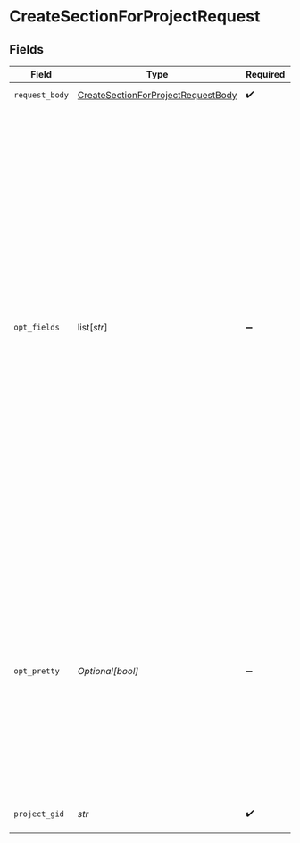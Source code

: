 # CreateSectionForProjectRequest


## Fields

| Field                                                                                                                                                                                                                                                                                                                                                                                                                                                                                          | Type                                                                                                                                                                                                                                                                                                                                                                                                                                                                                           | Required                                                                                                                                                                                                                                                                                                                                                                                                                                                                                       | Description                                                                                                                                                                                                                                                                                                                                                                                                                                                                                    |
| ---------------------------------------------------------------------------------------------------------------------------------------------------------------------------------------------------------------------------------------------------------------------------------------------------------------------------------------------------------------------------------------------------------------------------------------------------------------------------------------------- | ---------------------------------------------------------------------------------------------------------------------------------------------------------------------------------------------------------------------------------------------------------------------------------------------------------------------------------------------------------------------------------------------------------------------------------------------------------------------------------------------- | ---------------------------------------------------------------------------------------------------------------------------------------------------------------------------------------------------------------------------------------------------------------------------------------------------------------------------------------------------------------------------------------------------------------------------------------------------------------------------------------------- | ---------------------------------------------------------------------------------------------------------------------------------------------------------------------------------------------------------------------------------------------------------------------------------------------------------------------------------------------------------------------------------------------------------------------------------------------------------------------------------------------- |
| `request_body`                                                                                                                                                                                                                                                                                                                                                                                                                                                                                 | [CreateSectionForProjectRequestBody](../../models/operations/createsectionforprojectrequestbody.md)                                                                                                                                                                                                                                                                                                                                                                                            | :heavy_check_mark:                                                                                                                                                                                                                                                                                                                                                                                                                                                                             | The section to create.                                                                                                                                                                                                                                                                                                                                                                                                                                                                         |
| `opt_fields`                                                                                                                                                                                                                                                                                                                                                                                                                                                                                   | list[*str*]                                                                                                                                                                                                                                                                                                                                                                                                                                                                                    | :heavy_minus_sign:                                                                                                                                                                                                                                                                                                                                                                                                                                                                             | Defines fields to return.<br/>Some requests return *compact* representations of objects in order to conserve resources and complete the request more efficiently. Other times requests return more information than you may need. This option allows you to list the exact set of fields that the API should be sure to return for the objects. The field names should be provided as paths, described below.<br/>The id of included objects will always be returned, regardless of the field options. |
| `opt_pretty`                                                                                                                                                                                                                                                                                                                                                                                                                                                                                   | *Optional[bool]*                                                                                                                                                                                                                                                                                                                                                                                                                                                                               | :heavy_minus_sign:                                                                                                                                                                                                                                                                                                                                                                                                                                                                             | Provides “pretty” output.<br/>Provides the response in a “pretty” format. In the case of JSON this means doing proper line breaking and indentation to make it readable. This will take extra time and increase the response size so it is advisable only to use this during debugging.                                                                                                                                                                                                        |
| `project_gid`                                                                                                                                                                                                                                                                                                                                                                                                                                                                                  | *str*                                                                                                                                                                                                                                                                                                                                                                                                                                                                                          | :heavy_check_mark:                                                                                                                                                                                                                                                                                                                                                                                                                                                                             | Globally unique identifier for the project.                                                                                                                                                                                                                                                                                                                                                                                                                                                    |